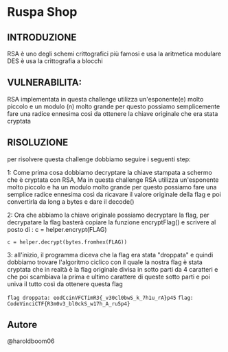 # Ruspa Shop

## INTRODUZIONE

RSA è uno degli schemi crittografici più famosi e usa la aritmetica modulare
DES è usa la crittografia a blocchi


## VULNERABILITA:
RSA implementata in questa challenge utilizza un'esponente(e) molto piccolo e un modulo (n) molto grande
per questo possiamo semplicemente fare una radice ennesima così da ottenere la chiave originale che era stata cryptata


## RISOLUZIONE

per risolvere questa challenge dobbiamo seguire i seguenti step:

1:  Come prima cosa dobbiamo decryptare la chiave stampata a schermo che è cryptata con RSA,
    Ma in questa challenge RSA utilizza un'esponente molto piccolo e ha un modulo molto grande
    per questo possiamo fare una semplice radice ennesima così da ricavare il valore originale della flag
    e poi convertirla da long a bytes e dare il decode()

2:  Ora che abbiamo la chiave originale possiamo decryptare la flag,
    per decrypatare la flag basterà copiare la funzione encryptFlag() e scrivere al posto di :
    c = helper.encrypt(FLAG) 

    c = helper.decrypt(bytes.fromhex(FLAG))

3:  all'inizio, il programma diceva che la flag era stata "droppata" e quindi dobbiamo trovare l'algoritmo
    ciclico con il quale la nostra flag è stata cryptata che in realtà è la flag originale
    divisa in sotto parti da 4 caratteri e che poi scambiava la prima e ultimo carattere di queste sotto parti
    e poi univa il tutto così da ottenere questa flag
    
`flag droppata: eodCcinVFCTimR3{_v30cl0bwS_k_7h1u_rA}p45`
`flag: CodeVinciCTF{R3m0v3_bl0ckS_w17h_A_ru5p4}`

## Autore

@haroldboom06

